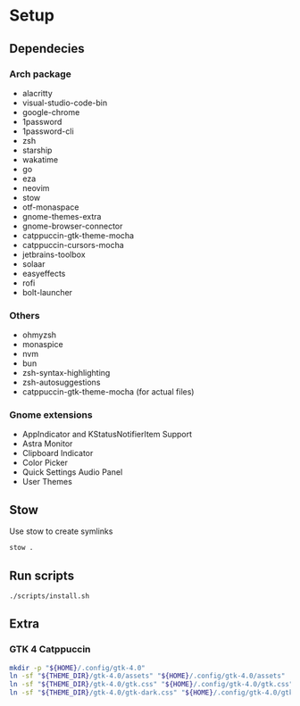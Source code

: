 # Setup

## Dependecies

### Arch package

- alacritty
- visual-studio-code-bin
- google-chrome
- 1password
- 1password-cli
- zsh
- starship
- wakatime
- go
- eza
- neovim
- stow
- otf-monaspace
- gnome-themes-extra
- gnome-browser-connector
- catppuccin-gtk-theme-mocha
- catppuccin-cursors-mocha
- jetbrains-toolbox
- solaar
- easyeffects
- rofi
- bolt-launcher

### Others

- ohmyzsh
- monaspice
- nvm
- bun
- zsh-syntax-highlighting
- zsh-autosuggestions
- catppuccin-gtk-theme-mocha (for actual files)

### Gnome extensions

- AppIndicator and KStatusNotifierItem Support
- Astra Monitor
- Clipboard Indicator
- Color Picker
- Quick Settings Audio Panel
- User Themes

## Stow

Use stow to create symlinks

```bash
stow .
```

## Run scripts

```bash
./scripts/install.sh
```

## Extra

### GTK 4 Catppuccin

```bash
mkdir -p "${HOME}/.config/gtk-4.0"
ln -sf "${THEME_DIR}/gtk-4.0/assets" "${HOME}/.config/gtk-4.0/assets"
ln -sf "${THEME_DIR}/gtk-4.0/gtk.css" "${HOME}/.config/gtk-4.0/gtk.css"
ln -sf "${THEME_DIR}/gtk-4.0/gtk-dark.css" "${HOME}/.config/gtk-4.0/gtk-dark.css"
```
